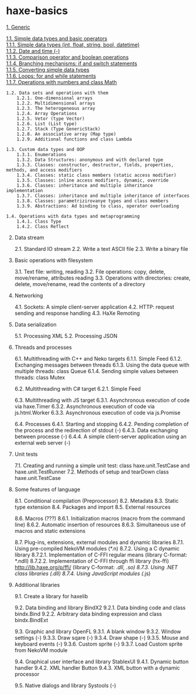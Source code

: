 # haxe-basics

[1. Generic](https://github.com/r3d9u11/haxe-basics/tree/master/1%20-%20Generic)

[1.1. Simple data types and basic operators](https://github.com/r3d9u11/haxe-basics/tree/master/1%20-%20Generic/1.1%20-%20Simple%20data%20types%20and%20basic%20operators)<br/>
[1.1.1. Simple data types (int, float, string, bool, datetime)](https://github.com/r3d9u11/haxe-basics/tree/master/1%20-%20Generic/1.1%20-%20Simple%20data%20types%20and%20basic%20operators/1.1.1%20-%20Simple%20data%20types%20(int%2C%20float%2C%20string%2C%20bool))<br/>
[1.1.2. Date and time (-)](https://github.com/r3d9u11/haxe-basics/tree/master/1%20-%20Generic/1.1%20-%20Simple%20data%20types%20and%20basic%20operators/1.1.2%20-%20Date%20and%20time)<br/>
[1.1.3. Comparison operator and boolean operations](https://github.com/r3d9u11/haxe-basics/tree/master/1%20-%20Generic/1.1%20-%20Simple%20data%20types%20and%20basic%20operators/1.1.3%20-%20Comparison%20operator%20and%20boolean%20operations)<br/>
[1.1.4. Branching mechanisms: if and switch statements](https://github.com/r3d9u11/haxe-basics/tree/master/1%20-%20Generic/1.1%20-%20Simple%20data%20types%20and%20basic%20operators/1.1.4%20-%20Branching%20mechanisms%2C%20if%20and%20switch%20statements)<br/>
[1.1.5. Converting simple data types](https://github.com/r3d9u11/haxe-basics/tree/master/1%20-%20Generic/1.1%20-%20Simple%20data%20types%20and%20basic%20operators/1.1.5%20-%20Converting%20simple%20data%20types)<br/>
[1.1.6. Loops: for and while statements](https://github.com/r3d9u11/haxe-basics/tree/master/1%20-%20Generic/1.1%20-%20Simple%20data%20types%20and%20basic%20operators/1.1.6%20-%20Loops%2C%20for%20and%20while%20statements)<br/>
[1.1.7. Operations with numbers and class Math](https://github.com/r3d9u11/haxe-basics/tree/master/1%20-%20Generic/1.1%20-%20Simple%20data%20types%20and%20basic%20operators/1.1.7%20-%20Operations%20with%20numbers%20and%20class%20Math)<br/>

	1.2. Data sets and operations with them
		1.2.1. One-dimensional arrays
		1.2.2. Multidimensional arrays
		1.2.3. The heterogeneous array
		1.2.4. Array Operations
		1.2.5. Vetor (type Vector)
		1.2.6. List (List type)
		1.2.7. Stack (Type GenericStack)
		1.2.8. An associative array (Map type)
		1.2.9. Additional functions and class Lambda

	1.3. Custom data types and OOP
		1.3.1. Enumerations
		1.3.2. Data Structures: anonymous and with declared type
		1.3.3. Classes: constructor, destructor, fields, properties, methods, and access modifiers
		1.3.4. Classes: static class members (static access modifier)
		1.3.5. Classes: inline access modifiers, dynamic, override
		1.3.6. Classes: inheritance and multiple inheritance implementation
		1.3.7. Classes: inheritance and multiple inheritance of interfaces
		1.3.8. Classes: parametrizirovanye types and class members
		1.3.9. Abstractions: Ad binding to class, operator overloading

	1.4. Operations with data types and metaprogramming
		1.4.1. Class Type
		1.4.2. Class Reflect

2. Data stream

	2.1. Standard IO stream
	2.2. Write a text ASCII file
	2.3. Write a binary file

3. Basic operations with filesystem

	3.1. Text file: writing, reading
	3.2. File operations: copy, delete, move/rename, attributes reading
	3.3. Operations with directories: create, delete, move/rename, read the contents of a directory

4. Networking

	4.1. Sockets: A simple client-server application
	4.2. HTTP: request sending and response handling
	4.3. HaXe Remoting

5. Data serialization

	5.1. Processing XML
	5.2. Processing JSON

6. Threads and processes

	6.1. Multithreading with C++ and Neko targets
		6.1.1. Simple Feed
		6.1.2. Exchanging messages between threads
		6.1.3. Using the data queue with multiple threads: class Queue 
		6.1.4. Sending simple values between threads: class Mutex

	6.2. Multithreading with C# target
		6.2.1. Simple Feed

	6.3. Multithreading with JS target
		6.3.1. Asynchronous execution of code via haxe.Timer
		6.3.2. Asynchronous execution of code via js.html.Worker
		6.3.3. Asynchronous execution of code via js.Promise

	6.4. Processes
		6.4.1. Starting and stopping
		6.4.2. Pending completion of the process and the redirection of stdout (-)
		6.4.3. Data exchanging between processe (-)
		6.4.4. A simple client-server application using an external web server (-)

7. Unit tests

	7.1. Creating and running a simple unit test: class haxe.unit.TestCase and haxe.unit.TestRunner
	7.2. Methods of setup and tearDown class haxe.unit.TestCase

8. Some features of language

	8.1. Conditional compilation (Preprocessor)
	8.2. Metadata
	8.3. Static type extension
	8.4. Packages and import
	8.5. External resources

	8.6. Macros (???)
		8.6.1. Initialization macros (macro from the command line)
		8.6.2. Automatic insertion of resources
		8.6.3. Simultaneous use of macros and static extensions

	8.7. Plug-ins, extensions, external modules and dynamic libraries
		8.7.1. Using pre-compiled NekoVM modules (*.n)
		8.7.2. Using a C dynamic library
			8.7.2.1. Implementation of C-FFI regular means (library C-format: *.ndll)
			8.7.2.2. Implementation of C-FFI through ffi library (hx-ffi) http://lib.haxe.org/p/ffi/ (library C-format: *.dll, *.so)
		8.7.3. Using .NET class libraries (*.dll)
		8.7.4. Using JavaScript modules (*.js)

9. Additional libraries

	9.1. Create a library for haxelib

	9.2. Data binding and library BindX2
		9.2.1. Data binding code and class bindx.Bind
		9.2.2. Arbitrary data binding expression and class bindx.BindExt

	9.3. Graphic and library OpenFL
		9.3.1. A blank window
		9.3.2. Window settings (-)
		9.3.3. Draw sqare (-)
		9.3.4. Draw shape (-)
		9.3.5. Mouse and keyboard events (-)
		9.3.6. Custom sprite (-)
		9.3.7. Load Custom sprite from NekoVM module

	9.4. Graphical user interface and library StablexUI
		9.4.1. Dynamic button handler
		9.4.2. XML handler Button
		9.4.3. XML button with a dynamic processor

	9.5. Native dialogs and library Systools (-)
